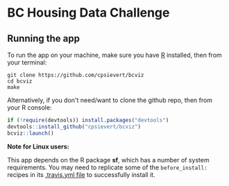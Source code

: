 # BC Housing Data Challenge



## Running the app

To run the app on your machine, make sure you have [R](https://cran.r-project.org/) installed, then from your terminal:

```shell
git clone https://github.com/cpsievert/bcviz
cd bcviz
make
```

Alternatively, if you don't need/want to clone the github repo, then from your R console:

```r
if (!require(devtools)) install.packages("devtools")
devtools::install_github("cpsievert/bcviz")
bcviz::launch()
```


**Note for Linux users:**

This app depends on the R package **sf**, which has a number of system requirements. You may need to replicate some of the `before_install:` recipes in its [.travis.yml file](https://github.com/edzer/sfr/blob/master/.travis.yml) to successfully install it.
